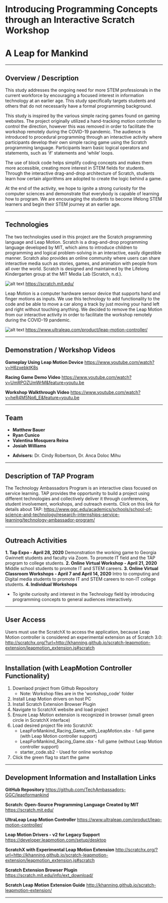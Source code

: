 # Introducing Programming Concepts through an Interactive Scratch Workshop
# A Leap for Mankind
***
## Overview / Description
This study addresses the ongoing need for more STEM professionals in the current workforce by encouraging a focused interest in information technology at an earlier age.  This study specifically targets students and others that do not necessarily have a formal programming background. 

This study is inspired by the various simple racing games found on gaming websites. The project originally utilized a hand-tracking motion controller to control the direction, however this was removed in order to facilitate the workshop remotely during the COVID-19 pandemic.
The audience is introduced to procedural programming through an interactive activity where participants develop their own simple racing game using the Scratch programming language. Participants learn basic logical operators and statements, such as ‘if’ statements and ‘while’ loops. 

The use of block code helps simplify coding concepts and makes them more accessible, creating more interest in STEM fields for students.  Through the interactive drag-and-drop architecture of Scratch, students learn how certain algorithms are adopted to create the logic behind a game. 

At the end of the activity, we hope to ignite a strong curiosity for the computer sciences and demonstrate that everybody is capable of learning how to program. We are encouraging the students to become lifelong STEM learners and begin their STEM journey at an earlier age.
***
## Technologies ##
The two technologies used in this project are the Scratch programming language and Leap Motion. Scratch is a drag-and-drop programming language developed by MIT, which aims to introduce children to programming and logical problem-solving in an interactive, easily digestible manner. Scratch also provides an online community where users can share interactive media such as stories, games, and animation with people from all over the world.  Scratch is designed and maintained by the Lifelong Kindergarten group at the MIT Media Lab (Scratch, n.d.).

![alt text](https://github.com/TechAmbassadors-GGC/leapformankind/blob/master/media/technology/Scratch_02.png "Scratch Logo")
https://scratch.mit.edu/


Leap Motion is a computer hardware sensor device that supports hand and finger motions as inputs. We use this technology to add functionality to the code and be able to move a car along a track by just moving your hand left and right without touching anything.  We decided to remove the Leap Motion from our interactive activity in order to facilitate the workshop remotely during the COVID-19 pandemic.

![alt text](https://github.com/TechAmbassadors-GGC/leapformankind/blob/master/media/technology/LeapMotion_02.jpg "Leap Motion")
https://www.ultraleap.com/product/leap-motion-controller/
***
## Demonstration / Workshop Videos ##
**Gameplay Using Leap Motion Device**
https://www.youtube.com/watch?v=H6zxebktK8s

**Racing Game Demo Video**
https://www.youtube.com/watch?v=UmRPOZUmWrM&feature=youtu.be

**Workshop Walkthrough Video**
https://www.youtube.com/watch?v=heR4M5Nq6_E&feature=youtu.be
***
## Team ##
- **Matthew Bauer**
- **Ryan Cunico**
- **Valentina Mosquera Reina**
- **Josiah Williams**
* **Advisers:** 
Dr. Cindy Robertson, Dr. Anca Doloc Mihu
***
## Description of TAP Program ## 
The Technology Ambassadors Program is an interactive class focused on service learning. TAP provides the opportunity to build a project using different technologies and collectively deliver it through conferences, student involvement, workshops, and outreach events.
Click on this link for details about TAP: https://www.ggc.edu/academics/schools/school-of-science-and-technology/research-internships-service-learning/technology-ambassador-program/
***
## Outreach Activities ##
**1. Tap Expo - April 28, 2020** Demonstration the working game to Georgia Gwinnett students and faculty via Zoom. To promote IT field and the TAP program to college students.
**2. Online Virtual Workshop - April 21, 2020**  Middle school students to promote IT and STEM careers. 
**3. Online Virtual Classroom Workshops - April 7 and April 14, 2020**  Intro to computing and Digital media students to promote IT and STEM careers to non-IT college students. 
**4. Individual Workshops**
* To ignite curiosity and interest in the Technology field by introducing programming concepts to general audiences interactively.
***
## User Access ##
Users must use the ScratchX to access the application, because Leap Motion controller is considered an experimental extension as of Scratch 3.0:
http://scratchx.org/?url=http://khanning.github.io/scratch-leapmotion-extension/leapmotion_extension.js#scratch
***
## Installation (with LeapMotion Controller Functionality) ##
1. Downlaod project from Github Repository
     * Note: Workshop files are in the 'workshop_code' folder
2. Install Leap Motion drivers on host PC
3. Install Scratch Extension Browser Plugin
4. Navigate to ScratchX website and load project
5. Ensure Leap Motion extension is recognized in browser (small green circle in ScratchX interface)
6. Load desired project file into ScratchX: 
    * LeapForMankind_Racing_Game_with_LeapMotion.sbx - full game (with Leap Motion controller support)
    * LeapForMankind_Racing_Game.sbx - full game (without Leap Motion controller support)
    * starter_code.sb2 - Used for online workshop
7. Click the green flag to start the game
***
## Development Information and Installation Links ##
**GitHub Repository**
https://github.com/TechAmbassadors-GGC/leapformankind

**Scratch: Open-Source Programming Language Created by MIT**
https://scratch.mit.edu/

**UltraLeap Leap Motion Controller**
https://www.ultraleap.com/product/leap-motion-controller/

**Leap Motion Drivers - v2 for Legacy Support**
https://developer.leapmotion.com/setup/desktop

**ScratchX with Experimental Leap Motion Extension**
http://scratchx.org/?url=http://khanning.github.io/scratch-leapmotion-extension/leapmotion_extension.js#scratch

**Scratch Extension Browser Plugin**
https://scratch.mit.edu/info/ext_download/

**Scratch Leap Motion Extension Guide**
http://khanning.github.io/scratch-leapmotion-extension/
***
